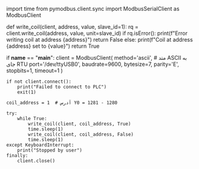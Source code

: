 import time
from pymodbus.client.sync import ModbusSerialClient as ModbusClient

def write_coil(client, address, value, slave_id=1):
    rq = client.write_coil(address, value, unit=slave_id)
    if rq.isError():
        print(f"Error writing coil at address {address}")
        return False
    else:
        print(f"Coil at address {address} set to {value}")
        return True

if __name__ == "__main__":
    client = ModbusClient(
        method='ascii',          # متد ASCII به جای RTU
        port='/dev/ttyUSB0',
        baudrate=9600,
        bytesize=7,
        parity='E',
        stopbits=1,
        timeout=1
    )

    if not client.connect():
        print("Failed to connect to PLC")
        exit(1)

    coil_address = 1  # آدرس Y0 = 1281 - 1280

    try:
        while True:
            write_coil(client, coil_address, True)
            time.sleep(1)
            write_coil(client, coil_address, False)
            time.sleep(1)
    except KeyboardInterrupt:
        print("Stopped by user")
    finally:
        client.close()
